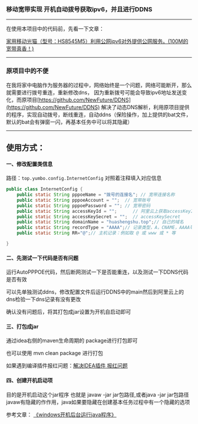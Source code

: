 ### 移动宽带实现 开机自动拨号获取ipv6，并且进行DDNS
***
在使用本项目中的代码前，先看一下文章：

[家用移动光猫（型号：HS8545M5）利用公网ipv6对外提供公网服务。(100M的宽带真香！)](https://blog.csdn.net/qq_41813208/article/details/113798009)

***

### 原项目中的不便

在我将家中电脑作为服务器的过程中，网络始终是一个问题，网络可能断开，那么就需要进行拨号重连，重新修改dns，
因为重新拨号可能会导致ipv6地址发送变化，而原项目[https://github.com/NewFuture/DDNS](https://github.com/NewFuture/DDNS) 
解决了动态DNS解析，利用原项目提供的程序，实现自动拨号，断线重连，自动ddns（保险操作，加上提供的bat文件，默认的bat会有弹窗一闪，再基本任务中可以将其隐藏）


***
## 使用方式：


#### 一、修改配置类信息

路径：`top.yumbo.config.InternetConfig` 对照着注释填入对应信息
```java
public class InternetConfig {
    public static String pppoeName = "拨号的连接名"; // 宽带连接名称
    public static String pppoeAccount = "";  // 宽带账号
    public static String pppoePassword = ""; // 宽带密码
    public static String accessKeyId = "";      // 阿里云上获取accessKeyId
    public static String accessKeySecret = "";  // accessKeySecret
    public static String domainName = "huashengshu.top";// 自己的域名
    public static String recordType = "AAAA";// 记录类型，A，CNAME，AAAA等
    public static String RR="@";// 主机记录：例如取 @ 或 www 或 * 等

}
```
#### 二、先测试一下代码是否有问题

运行AutoPPPOE代码，然后断网测试一下是否能重连，以及测试一下DDNS代码是否有效

可以先单独测试ddns，修改配置文件后运行DDNS中的main然后到阿里云上的dns检验一下dns记录有没有更改

确认没有问题后，将其打包成jar设置为开机自启动即可

#### 三、打包成jar

通过idea右侧的maven生命周期的 package进行打包即可

也可以使用 mvn clean package 进行打包

如果遇到编译插件报红问题：[解决IDEA插件 报红问题](https://blog.csdn.net/qq_41813208/article/details/113873771)

#### 四、创建开机启动项

目的是开机启动这个jar程序
也就是 javaw -jar jar包路径,或者java -jar jar包路径
javaw有隐藏的作作用，java如果要隐藏在创建基本任务过程中有一个隐藏的选项

参考文章： [《windows开机后台运行java程序》](https://blog.csdn.net/qq_41813208/article/details/107510678) 




